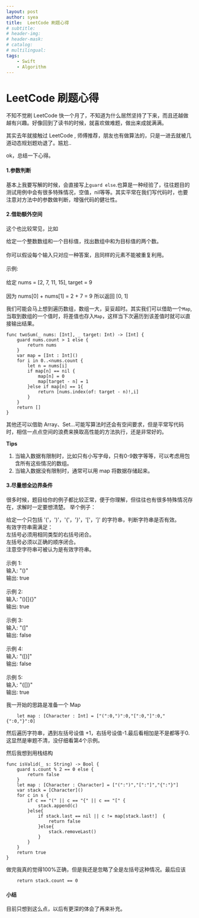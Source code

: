 ```yaml
---
layout: post
author: syea
title:  LeetCode 刷题心得
# subtitle:
# header-img: 
# header-mask:  
# catalog: 
# multilingual: 
tags:
    - Swift
    - Algorithm
---
```


# LeetCode 刷题心得

不知不觉刷 LeetCode 快一个月了，不知道为什么居然坚持了下来，而且还越做越有兴趣。好像回到了读书的时候，就喜欢做难题，做出来成就满满。<br>

其实去年就接触过 LeetCode , 师傅推荐，朋友也有做算法的，只是一进去就被几道动态规划题劝退了。尴尬..<br>

ok，总结一下心得。<br>

#### 1.参数判断
基本上我要写解的时候，会直接写上`guard else`.也算是一种经验了，往往题目的测试用例中会有很多特殊情况，空值，nil等等。其实平常在我们写代码时，也要注意对方法中的参数做判断，增强代码的健壮性。

#### 2.借助额外空间
这个也比较常见，比如
>
给定一个整数数组和一个目标值，找出数组中和为目标值的两个数。<br><br>
你可以假设每个输入只对应一种答案，且同样的元素不能被重复利用。<br><br>
示例:<br><br>
给定 nums = [2, 7, 11, 15], target = 9<br><br>
因为 nums[0] + nums[1] = 2 + 7 = 9
所以返回 [0, 1]
>

我们可能会马上想到遍历数组，数组一大，妥妥超时。其实我们可以借助一个`Map`,当取到数组的一个值时，将差值也存入`Map`，这样当下次遍历到该差值时就可以直接输出结果。

```
func twoSum(_ nums: [Int], _ target: Int) -> [Int] {
    guard nums.count > 1 else {
        return nums
    }
    var map = [Int : Int]()
    for i in 0..<nums.count {
        let n = nums[i]
        if map[n] == nil {
            map[n] = 0
            map[target - n] = 1
        }else if map[n] == 1{
            return [nums.index(of: target - n)!,i]
        }
    }
    return []
}
```
其他还可以借助 Array、Set...可能写算法时还会有空间要求，但是平常写代码时，相信一点点空间的浪费来换取高性能的方法执行，还是非常好的。

**Tips**<br>
1. 当输入数据有限制时，比如只有小写字母，只有0-9数字等等，可以考虑用包含所有这些情况的数组。
2. 当输入数据没有限制时，通常可以用 map 将数据存储起来。

#### 3.尽量想全边界条件
很多时候，题目给你的例子都比较正常，便于你理解，但往往也有很多特殊情况存在，求解时一定要想清楚。
举个例子：
>
给定一个只包括 '('，')'，'{'，'}'，'['，']' 的字符串，判断字符串是否有效。<br>
有效字符串需满足：<br>
左括号必须用相同类型的右括号闭合。<br>
左括号必须以正确的顺序闭合。<br>
注意空字符串可被认为是有效字符串。<br><br>
示例 1:<br>
输入: "()"<br>
输出: true<br><br>
示例 2:<br>
输入: "()[]{}"<br>
输出: true<br><br>
示例 3:<br>
输入: "(]"<br>
输出: false<br><br>
示例 4:<br>
输入: "([)]"<br>
输出: false<br><br>
示例 5:<br>
输入: "{[]}"<br>
输出: true
>

我一开始的思路是准备一个 Map
```
    let map : [Character : Int] = ["(":0,")":0,"[":0,"]":0,"{":0,"}":0]
```
然后遍历字符串，遇到左括号设值 +1，右括号设值-1.最后看相加是不是都等于0.<br>
这显然是审题不清，没仔细看第4个示例。<br>

然后我想到用栈结构
```
func isValid(_ s: String) -> Bool {
    guard s.count % 2 == 0 else {
        return false
    }
    let map : [Character : Character] = ["(":")","[":"]","{":"}"]
    var stack = [Character]()
    for c in s {
        if c == "(" || c == "{" || c == "[" {
            stack.append(c)
        }else{
            if stack.last == nil || c != map[stack.last!]  {
                return false
            }else{
                stack.removeLast()
            }
        }
    }
    return true
}
```
做完我真的觉得100%正确，但是我还是忽略了全是左括号这种情况。最后应该
```
    return stack.count == 0
```



#### 小结
目前只想到这么点，以后有更深的体会了再来补充。